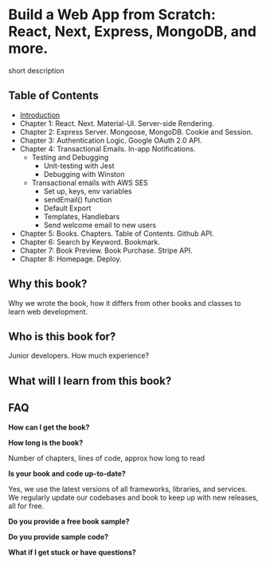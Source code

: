 
# Build a Web App from Scratch: React, Next, Express, MongoDB, and more.
short description

## Table of Contents
- [Introduction](https://builderbook.org/book/book-1/introduction)
- Chapter 1: React. Next. Material-UI. Server-side Rendering.
- Chapter 2: Express Server. Mongoose, MongoDB. Cookie and Session.
- Chapter 3: Authentication Logic. Google OAuth 2.0 API.
- Chapter 4: Transactional Emails. In-app Notifications.
  - Testing and Debugging
    - Unit-testing with Jest
    - Debugging with Winston
  - Transactional emails with AWS SES
    - Set up, keys, env variables
    - sendEmail() function
    - Default Export
    - Templates, Handlebars
    - Send welcome email to new users
- Chapter 5: Books. Chapters. Table of Contents.  Github API.
- Chapter 6: Search by Keyword. Bookmark.
- Chapter 7: Book Preview. Book Purchase. Stripe API. 
- Chapter 8: Homepage. Deploy.

## Why this book?
Why we wrote the book, how it differs from other books and classes to learn web development.

## Who is this book for?
Junior developers. How much experience?

## What will I learn from this book?

## FAQ
**How can I get the book?**</br>

**How long is the book?**</br>

Number of chapters, lines of code, approx how long to read

**Is your book and code up-to-date?**</br>

Yes, we use the latest versions of all frameworks, libraries, and services. We regularly update our codebases and book to keep up with new releases, all for free.

**Do you provide a free book sample?**</br>

**Do you provide sample code?**</br>

**What if I get stuck or have questions?**</br>
